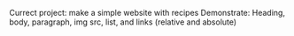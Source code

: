 Currect project: make a simple website with recipes
Demonstrate: Heading, body, paragraph, img src, list,
 and links (relative and absolute)